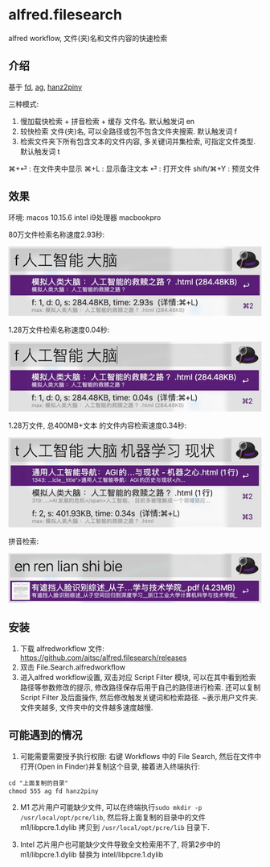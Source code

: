 # alfred.filesearch
alfred workflow, 文件(夹)名和文件内容的快速检索

## 介绍

基于 [fd](https://github.com/sharkdp/fd), [ag](https://github.com/ggreer/the_silver_searcher), [hanz2piny](https://github.com/brain-zhang/hanz2piny/tree/branches/pipein)

三种模式: 
1. 慢加载快检索 + 拼音检索 + 缓存 文件名. 默认触发词 en
2. 较快检索 文件(夹)名, 可以全路径或包不包含文件夹搜索. 默认触发词 f
3. 检索文件夹下所有包含文本的文件内容, 多关键词并集检索, 可指定文件类型. 默认触发词 t

⌘+⏎ : 在文件夹中显示
⌘+L : 显示备注文本
⏎ : 打开文件
shift/⌘+Y : 预览文件

## 效果

环境: macos 10.15.6 intel i9处理器 macbookpro

80万文件检索名称速度2.93秒:

![f-80](images/f-80.jpg)

1.28万文件检索名称速度0.04秒:

![f-1.28](images/f-1.28.jpg)

1.28万文件, 总400MB+文本 的文件内容检索速度0.34秒:

![t-1.28-400M](images/t-1.28-400M.jpg)

拼音检索:

![en](images/en.jpg)


## 安装
1. 下载 alfredworkflow 文件: https://github.com/aitsc/alfred.filesearch/releases
2. 双击 File.Search.alfredworkflow
3. 进入alfred workflow设置, 双击对应 Script Filter 模块, 可以在其中看到检索路径等参数修改的提示, 修改路径保存后用于自己的路径进行检索. 还可以复制 Script Filter 及后面操作, 然后修改触发关键词和检索路径. ~表示用户文件夹. 文件夹越多, 文件夹中的文件越多速度越慢.

## 可能遇到的情况

1. 可能需要需要授予执行权限: 右键 Workflows 中的 File Search, 然后在文件中打开(Open in Finder)并复制这个目录, 接着进入终端执行:

```shell
cd "上面复制的目录"
chmod 555 ag fd hanz2piny
```

2. M1 芯片用户可能缺少文件, 可以在终端执行`sudo mkdir -p /usr/local/opt/pcre/lib`, 然后将上面复制的目录中的文件 m1/libpcre.1.dylib 拷贝到 `/usr/local/opt/pcre/lib` 目录下.

3. Intel 芯片用户也可能缺少文件导致全文检索用不了, 将第2步中的 m1/libpcre.1.dylib 替换为 intel/libpcre.1.dylib
